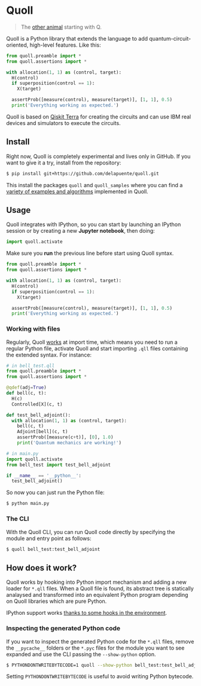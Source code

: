 # Quoll
> The [other animal](https://nnimgt-a.akamaihd.net/transform/v1/crop/frm/tiBeXLQSZGBbnMmY9AKBcc/1c6a3410-c834-4524-8ecf-89ca2de8ffad.jpg/r3_0_1473_826_w1200_h678_fmax.jpg) starting with Q.

Quoll is a Python library that extends the language to add quantum-circuit-oriented, high-level features. Like this:

```python
from quoll.preamble import *
from quoll.assertions import *

with allocation(1, 1) as (control, target):
  H(control)
  if superposition(control == 1):
    X(target)

  assertProb([measure(control), measure(target)], [1, 1], 0.5)
  print('Everything working as expected.')
```

Quoll is based on [Qiskit Terra](https://github.com/qiskit/qiskit-terra) for creating the circuits and can use IBM real devices and simulators to execute the circuits.

## Install
Right now,  Quoll is completely experimental and lives only in GitHub. If you want to give it a try, install from the repository:

```bash
$ pip install git+https://github.com/delapuente/quoll.git
```

This install the packages `quoll` and `quoll_samples` where you can find a [variety of examples and algorithms](https://github.com/delapuente/quoll/tree/master/samples) implemented in Quoll.

## Usage

Quoll integrates with IPython, so you can start by launching an IPython session or by creating a new **Jupyter notebook**, then doing:

```python
import quoll.activate
```

Make sure you **run** the previous line before start using Quoll syntax.

```python
from quoll.preamble import *
from quoll.assertions import *

with allocation(1, 1) as (control, target):
  H(control)
  if superposition(control == 1):
    X(target)

  assertProb([measure(control), measure(target)], [1, 1], 0.5)
  print('Everything working as expected.')
```

### Working with files
Regularly, Quoll [works](#how-does-it-work) at import time, which means you need to run a regular Python file, activate Quoll and start importing `.qll` files containing the extended syntax. For instance:

```python
# in bell_test.qll
from quoll.preamble import *
from quoll.assertions import *

@qdef(adj=True)
def bell(c, t):
  H(c)
  Controlled[X](c, t)

def test_bell_adjoint():
  with allocation(1, 1) as (control, target):
    bell(c, t)
    Adjoint[bell](c, t)
    assertProb([measure(c+t)], [0], 1.0)
    print('Quantum mechanics are working!')
```

```python
# in main.py
import quoll.activate
from bell_test import test_bell_adjoint

if __name__ == '__python__':
  test_bell_adjoint()
```

So now you can just run the Python file:

```bash
$ python main.py
```

### The CLI

With the Quoll CLI, you can run Quoll code directly by specifying the module and entry point as follows:

```bash
$ quoll bell_test:test_bell_adjoint
```

## How does it work?

Quoll works by hooking into Python import mechanism and adding a new loader for `*.qll` files. When a Quoll file is found, its abstract tree is statically analaysed and transformed into an equivalent Python program depending on Quoll libraries which are pure Python.

IPython support works [thanks to some hooks in the environment](https://ipython.readthedocs.io/en/stable/config/inputtransforms.html#ast-transformations).

### Inspecting the generated Python code

If you want to inspect the generated Python code for the `*.qll` files, remove the `__pycache__` folders or the `*.pyc` files for the module you want to see expanded and use the CLI passing the `--show-python` option.

```bash
$ PYTHONDONTWRITEBYTECODE=1 quoll --show-python bell_test:test_bell_adjoint
```

Setting `PYTHONDONTWRITEBYTECODE` is useful to avoid writing Python bytecode.


